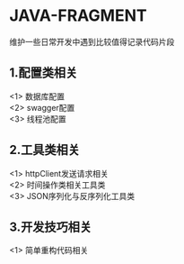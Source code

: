 # JAVA-FRAGMENT
维护一些日常开发中遇到比较值得记录代码片段
## 1.配置类相关
   <1> 数据库配置  
   <2> swagger配置  
   <3> 线程池配置  
## 2.工具类相关
   <1> httpClient发送请求相关  
   <2> 时间操作类相关工具类  
   <3> JSON序列化与反序列化工具类  
## 3.开发技巧相关
   <1> 简单重构代码相关  
